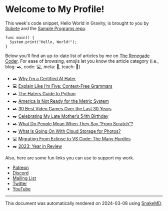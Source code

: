 # Welcome to My Profile!

This week's code snippet, Hello World in Gravity, is brought to you by [Subete](https://subete.jeremygrifski.com/en/latest/) and the [Sample Programs repo](https://sampleprograms.io/).

```Gravity
func main() {
  System.print("Hello, World!");
}
```

Below you'll find an up-to-date list of articles by me on [The Renegade Coder](https://therenegadecoder.com). For ease of browsing, emojis let you know the article category (i.e., blog: :black_nib:, code: :computer:, meta: :thought_balloon:, teach: :apple:)

- :black_nib: [Why I’m a Certified AI Hater](https://therenegadecoder.com/blog/why-im-a-certified-ai-hater/)
- :computer: [Explain Like I’m Five: Context-Free Grammars](https://therenegadecoder.com/code/explain-like-im-five-context-free-grammars/)
- :black_nib: [The Haters Guide to Python](https://therenegadecoder.com/blog/the-haters-guide-to-python/)
- :black_nib: [America Is Not Ready for the Metric System](https://therenegadecoder.com/blog/america-is-not-ready-for-the-metric-system/)
- :black_nib: [30 Best Video Games Over the Last 30 Years](https://therenegadecoder.com/blog/30-best-video-games-over-the-last-30-years/)
- :black_nib: [Celebrating My Late Mother’s 54th Birthday](https://therenegadecoder.com/blog/celebrating-my-late-mothers-54th-birthday/)
- :black_nib: [What Do People Mean When They Say “From Scratch”?](https://therenegadecoder.com/blog/what-do-people-mean-when-they-say-from-scratch/)
- :black_nib: [What Is Going On With Cloud Storage for Photos?](https://therenegadecoder.com/blog/what-is-going-on-with-cloud-storage-for-photos/)
- :computer: [Migrating From Eclipse to VS Code: The Many Hurdles](https://therenegadecoder.com/code/migrating-from-eclipse-to-vs-code-the-many-hurdles/)
- :black_nib: [2023: Year in Review](https://therenegadecoder.com/blog/2023-year-in-review/)

Also, here are some fun links you can use to support my work.

- [Patreon](https://www.patreon.com/TheRenegadeCoder)
- [Discord](https://discord.gg/Jhmtj7Z)
- [Mailing List](https://therenegadecoder.com/about/newsletter)
- [Twitter](https://twitter.com/RenegadeCoder94)
- [YouTube](https://www.youtube.com/channel/UCpyoVwOqYRlSAEUPEn7P9hw)

***

This document was automatically rendered on 2024-03-08 using [SnakeMD](https://www.snakemd.io).
